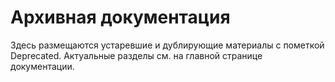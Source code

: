 # Архивная документация

Здесь размещаются устаревшие и дублирующие материалы с пометкой Deprecated. Актуальные разделы см. на главной странице документации.

